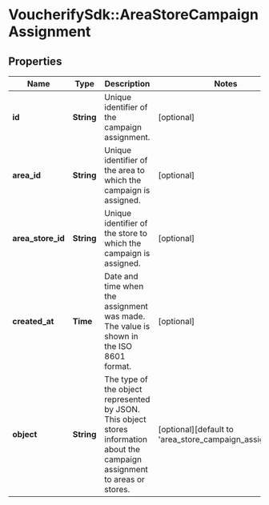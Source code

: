 # VoucherifySdk::AreaStoreCampaignAssignment

## Properties

| Name | Type | Description | Notes |
| ---- | ---- | ----------- | ----- |
| **id** | **String** | Unique identifier of the campaign assignment. | [optional] |
| **area_id** | **String** | Unique identifier of the area to which the campaign is assigned. | [optional] |
| **area_store_id** | **String** | Unique identifier of the store to which the campaign is assigned. | [optional] |
| **created_at** | **Time** | Date and time when the assignment was made. The value is shown in the ISO 8601 format. | [optional] |
| **object** | **String** | The type of the object represented by JSON. This object stores information about the campaign assignment to areas or stores. | [optional][default to &#39;area_store_campaign_assignment&#39;] |


